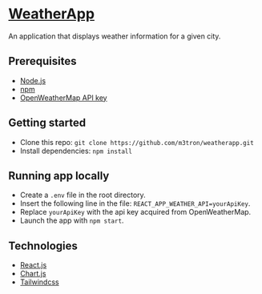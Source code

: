 # [WeatherApp](https://weatherapp-m3tron.vercel.app/)

An application that displays weather information for a given city.

## Prerequisites

- [Node.js](https://nodejs.org)
- [npm](https://npmjs.com)
- [OpenWeatherMap API key](https://openweathermap.org)

## Getting started

- Clone this repo: `git clone https://github.com/m3tron/weatherapp.git`
- Install dependencies: `npm install`

## Running app locally

- Create a `.env` file in the root directory.
- Insert the following line in the file: `REACT_APP_WEATHER_API=yourApiKey`.
- Replace `yourApiKey` with the api key acquired from OpenWeatherMap.
- Launch the app with `npm start`.

## Technologies

- [React.js](https://reactjs.org)
- [Chart.js](https://chartjs.org)
- [Tailwindcss](https://tailwindcss.com)
